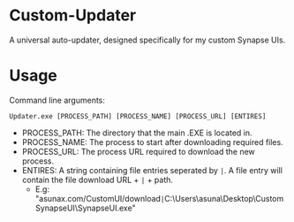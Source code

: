 # Custom-Updater
A universal auto-updater, designed specifically for my custom Synapse UIs.

# Usage
Command line arguments:

`Updater.exe [PROCESS_PATH] [PROCESS_NAME] [PROCESS_URL] [ENTIRES]`
- PROCESS_PATH: The directory that the main .EXE is located in.
- PROCESS_NAME: The process to start after downloading required files.
- PROCESS_URL: The process URL required to download the new process.
- ENTIRES: A string containing file entries seperated by `|`. A file entry will contain the file download URL + `|` + path.
  - E.g: "asunax.com/CustomUI/download`|`C:\Users\asuna\Desktop\CustomSynapseUI\SynapseUI.exe"
 
